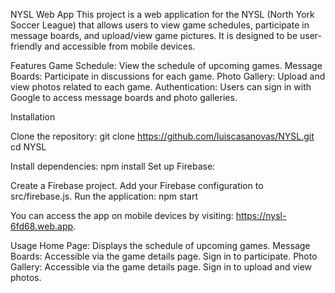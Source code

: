 NYSL Web App
This project is a web application for the NYSL (North York Soccer League) that allows users to view game schedules, participate in message boards, and upload/view game pictures. 
It is designed to be user-friendly and accessible from mobile devices.

Features
Game Schedule: View the schedule of upcoming games.
Message Boards: Participate in discussions for each game.
Photo Gallery: Upload and view photos related to each game.
Authentication: Users can sign in with Google to access message boards and photo galleries.

Installation

Clone the repository:
git clone https://github.com/luiscasanovas/NYSL.git
cd NYSL

Install dependencies:
npm install
Set up Firebase:

Create a Firebase project.
Add your Firebase configuration to src/firebase.js.
Run the application:
npm start

You can access the app on mobile devices by visiting: https://nysl-6fd68.web.app.

Usage
Home Page: Displays the schedule of upcoming games.
Message Boards: Accessible via the game details page. Sign in to participate.
Photo Gallery: Accessible via the game details page. Sign in to upload and view photos.

